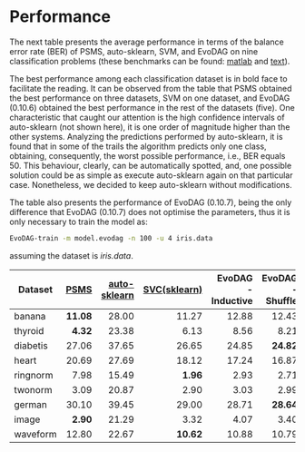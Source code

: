 # Performance #

The next table presents the average performance in terms of the
balance error rate (BER) of PSMS, auto-sklearn, SVM, and EvoDAG on nine classification
problems (these benchmarks can be found:
[matlab](http://theoval.cmp.uea.ac.uk/matlab/benchmarks) and [text](http://ws.ingeotec.mx/~mgraffg/classification)).
  

The best performance among each classification dataset is in
bold face to facilitate the reading. It can be observed from the table
that PSMS obtained the best performance on three datasets, SVM
on one dataset, and EvoDAG (0.10.6) obtained the
best performance in the rest of the datasets (five). One
characteristic that caught our attention is the high confidence
intervals of auto-sklearn (not shown here), it is one order of magnitude higher than
the other systems. Analyzing the predictions performed by
auto-sklearn, it is found that in some of the trails the algorithm
predicts only one class, obtaining, consequently, the worst possible
performance, i.e., BER equals 50. This behaviour, clearly, can be
automatically spotted, and, one possible solution could be as simple
as execute auto-sklearn again on that particular case. Nonetheless, we
decided to keep auto-sklearn without modifications.

The table also presents the performance of EvoDAG (0.10.7), being the
only difference that EvoDAG (0.10.7) does not optimise the parameters,
thus it is only necessary to train the model as:

```bash   
EvoDAG-train -m model.evodag -n 100 -u 4 iris.data 
```
assuming the dataset is *iris.data*. 

|Dataset|[PSMS](http://www.jmlr.org/papers/v10/escalante09a.html)|[auto-sklearn](https://github.com/automl/auto-sklearn)|[SVC(sklearn)](http://scikit-learn.org/stable/)|EvoDAG - Inductive| EvoDAG - Shuffle | EvoDAG - Transductive|
| ----- | ---------------------------------------------: | --------------------------------------------: | -----------------------------------: | -----------: |-----------: |-----------: |
|banana          |     **11.08**      |  28.00  |11.27 | 12.88 | 12.43 | 11.93|
|thyroid        |      **4.32**      |  23.38  |  6.13  |  8.56 | 8.21 |7.79 |
|diabetis        |     27.06   |   37.65  |  26.65  |  24.85 | **24.82** | 24.87 |
|heart             |   20.69        |  27.69  |  18.12  |  17.24 | 16.87 | **16.86**|
|ringnorm       |      7.98      |  15.49  |  **1.96**  |  2.93 | 2.71 |2.00 |
|twonorm       |       3.09      |  20.87  |  2.90  |  3.03 | 2.99 | **2.64** |
|german         |      30.10    | 39.45  |  29.00  | 28.71 | **28.64** | 28.83 |
|image         |       **2.90** | 21.29  |  3.32  | 4.07 | 3.40 | 3.42 |
|waveform      |       12.80   | 22.67  |  **10.62**  |  10.88 | 10.79 |10.69 |

